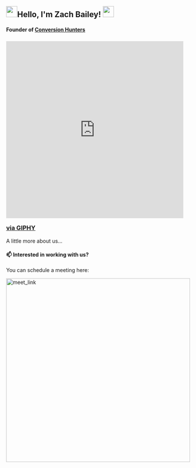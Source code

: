 <h2><img src="https://emojis.slackmojis.com/emojis/images/1531849430/4246/blob-sunglasses.gif?1531849430" width="30"/>Hello, I'm Zach Bailey! <img src="https://emojis.slackmojis.com/emojis/images/1531849430/4246/blob-sunglasses.gif?1531849430" width="30"/></h2>

<h4>Founder of <a href='conversionhunters.dev'>Conversion Hunters</a> </h4>

### <iframe src="https://giphy.com/embed/Ie7Wkvuhu1hp0rZZ3Q" width="480" height="480" frameBorder="0" class="giphy-embed" allowFullScreen></iframe><p><a href="https://giphy.com/stickers/search-detective-find-Ie7Wkvuhu1hp0rZZ3Q">via GIPHY</a></p>
 A little more about us...  

<h4>📫 Interested in working with us? </h4>

<p> You can schedule a meeting here: </p>

<a href="https://calendly.com/zach-conversion-hunters/30min" target="_blank"><img width="498" alt="meet_link" src="https://user-images.githubusercontent.com/15426564/144297439-f530f383-e73e-41e0-9914-a9b7d3f432e5.png"></a>


